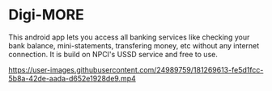 # Digi-MORE
This android app lets you access all banking services like checking your bank balance, mini-statements, transfering money, etc without any internet connection.
It is build on NPCI's USSD service and free to use.



https://user-images.githubusercontent.com/24989759/181269613-fe5d1fcc-5b8a-42de-aada-d652e1928de9.mp4

